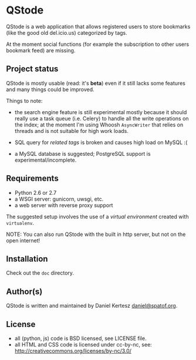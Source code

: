 # QStode

QStode is a web application that allows registered users to store bookmarks
(like the good old del.icio.us) categorized by tags.

At the moment social functions (for example the subscription to other users
bookmark feed) are missing.

## Project status

QStode is mostly usable (read: it's **beta**) even if it still lacks
some features and many things could be improved.

Things to note:

- the search engine feature is still experimental mostly because it
  should really use a task queue (i.e. Celery) to handle all the write
  operations on the index; at the moment I'm using Whoosh
  `AsyncWriter` that relies on threads and is not suitable for high
  work loads.

- SQL query for *related tags* is broken and causes high load on MySQL :(

- a MySQL database is suggested; PostgreSQL support is experimental/incomplete.

## Requirements

- Python 2.6 or 2.7
- a WSGI server: gunicorn, uwsgi, etc.
- a web server with reverse proxy support

The suggested setup involves the use of a *virtual environment* created with
`virtualenv`.

NOTE: You can also run QStode with the built in http server, but not on the open internet!

## Installation

Check out the `doc` directory.

## Author(s)

QStode is written and maintained by Daniel Kertesz <daniel@spatof.org>.

## License

- all (python, js) code is BSD licensed, see LICENSE file.
- all HTML and CSS code is licensed under cc-by-nc, see:
  http://creativecommons.org/licenses/by-nc/3.0/
